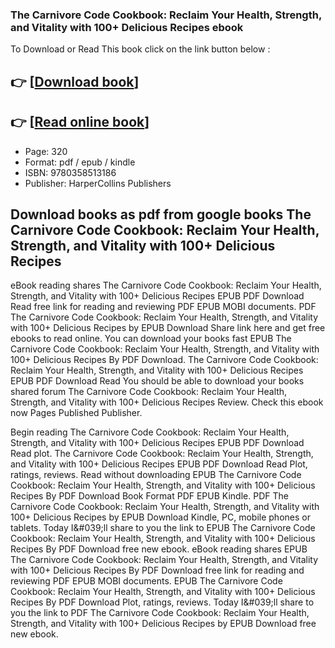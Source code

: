 ### The Carnivore Code Cookbook: Reclaim Your Health, Strength, and Vitality with 100+ Delicious Recipes  ebook

To Download or Read This book click on the link button below :

## 👉  [**[Download book](http://ebooksharez.info/download.php?group=book&from=github.com&id=623297&lnk=1064 "Download book")**]

## 👉  [**[Read online book](http://ebooksharez.info/download.php?group=book&from=github.com&id=623297&lnk=1064 "Read online book")**]


* Page: 320
* Format: pdf / epub / kindle
* ISBN: 9780358513186
* Publisher: HarperCollins Publishers



## Download books as pdf from google books The Carnivore Code Cookbook: Reclaim Your Health, Strength, and Vitality with 100+ Delicious Recipes


eBook reading shares The Carnivore Code Cookbook: Reclaim Your Health, Strength, and Vitality with 100+ Delicious Recipes EPUB PDF Download Read  free link for reading and reviewing PDF EPUB MOBI documents. PDF The Carnivore Code Cookbook: Reclaim Your Health, Strength, and Vitality with 100+ Delicious Recipes by  EPUB Download Share link here and get free ebooks to read online. You can download your books fast EPUB The Carnivore Code Cookbook: Reclaim Your Health, Strength, and Vitality with 100+ Delicious Recipes By  PDF Download. The Carnivore Code Cookbook: Reclaim Your Health, Strength, and Vitality with 100+ Delicious Recipes EPUB PDF Download Read  You should be able to download your books shared forum The Carnivore Code Cookbook: Reclaim Your Health, Strength, and Vitality with 100+ Delicious Recipes Review. Check this ebook now Pages Published Publisher.

Begin reading The Carnivore Code Cookbook: Reclaim Your Health, Strength, and Vitality with 100+ Delicious Recipes EPUB PDF Download Read  plot. The Carnivore Code Cookbook: Reclaim Your Health, Strength, and Vitality with 100+ Delicious Recipes EPUB PDF Download Read  Plot, ratings, reviews. Read without downloading EPUB The Carnivore Code Cookbook: Reclaim Your Health, Strength, and Vitality with 100+ Delicious Recipes By  PDF Download Book Format PDF EPUB Kindle. PDF The Carnivore Code Cookbook: Reclaim Your Health, Strength, and Vitality with 100+ Delicious Recipes by  EPUB Download Kindle, PC, mobile phones or tablets. Today I&amp;#039;ll share to you the link to EPUB The Carnivore Code Cookbook: Reclaim Your Health, Strength, and Vitality with 100+ Delicious Recipes By  PDF Download free new ebook. eBook reading shares EPUB The Carnivore Code Cookbook: Reclaim Your Health, Strength, and Vitality with 100+ Delicious Recipes By  PDF Download free link for reading and reviewing PDF EPUB MOBI documents. EPUB The Carnivore Code Cookbook: Reclaim Your Health, Strength, and Vitality with 100+ Delicious Recipes By  PDF Download Plot, ratings, reviews. Today I&amp;#039;ll share to you the link to PDF The Carnivore Code Cookbook: Reclaim Your Health, Strength, and Vitality with 100+ Delicious Recipes by  EPUB Download free new ebook.





